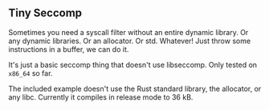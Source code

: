 Tiny Seccomp
-------------

Sometimes you need a syscall filter without an entire dynamic library. Or any dynamic libraries. Or an allocator. Or std. Whatever! Just throw some instructions in a buffer, we can do it.

It's just a basic seccomp thing that doesn't use libseccomp. Only tested on `x86_64` so far.

The included example doesn't use the Rust standard library, the allocator, or any libc. Currently it compiles in release mode to 36 kB.
